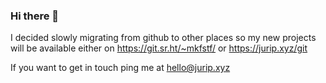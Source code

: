 ### Hi there 👋

I decided slowly migrating from github to other places so my new projects will be available either on https://git.sr.ht/~mkfstf/ or https://jurip.xyz/git

If you want to get in touch ping me at [hello@jurip.xyz](mailto:hello@jurip.xyz)
